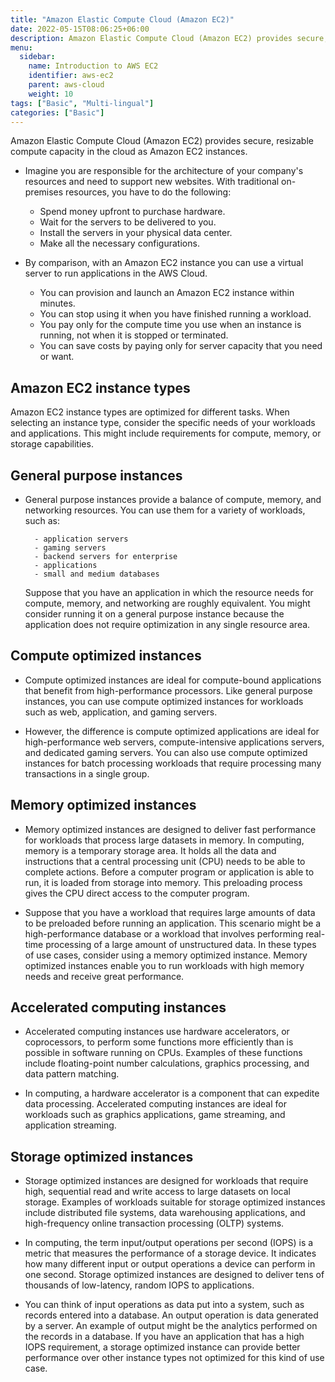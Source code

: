 ```yaml
---
title: "Amazon Elastic Compute Cloud (Amazon EC2)"
date: 2022-05-15T08:06:25+06:00
description: Amazon Elastic Compute Cloud (Amazon EC2) provides secure, resizable compute capacity in the cloud as Amazon EC2 instances. 
menu:
  sidebar:
    name: Introduction to AWS EC2 
    identifier: aws-ec2
    parent: aws-cloud
    weight: 10
tags: ["Basic", "Multi-lingual"]
categories: ["Basic"]
---
```


  Amazon Elastic Compute Cloud (Amazon EC2) provides secure, resizable compute capacity in the cloud as Amazon EC2 instances. 



- Imagine you are responsible for the architecture of your company's resources and need to support new websites. With traditional on-premises resources, you have to do the following:

    - Spend money upfront to purchase hardware.
    - Wait for the servers to be delivered to you.
    - Install the servers in your physical data center.
    - Make all the necessary configurations.


- By comparison, with an Amazon EC2 instance you can use a virtual server to run applications in the AWS Cloud.

    - You can provision and launch an Amazon EC2 instance within minutes.
    - You can stop using it when you have finished running a workload.
    - You pay only for the compute time you use when an instance is running, not when it is stopped or terminated.
    - You can save costs by paying only for server capacity that you need or want.




## Amazon EC2 instance types
Amazon EC2 instance types are optimized for different tasks. When selecting an instance type, consider the specific needs of your workloads and applications. This might include requirements for compute, memory, or storage capabilities.

## General purpose instances

- General purpose instances provide a balance of compute, memory, and networking resources. You can use them for a variety of workloads, such as:

        - application servers
        - gaming servers
        - backend servers for enterprise
        - applications 
        - small and medium databases

    Suppose that you have an application in which the resource needs for compute, memory, and networking are roughly equivalent. You might consider running it on a general purpose instance because the application does not require optimization in any single resource area.


## Compute optimized instances

- Compute optimized instances are ideal for compute-bound applications that benefit from high-performance processors. Like general purpose instances, you can use compute optimized instances for workloads such as web, application, and gaming servers.



- However, the difference is compute optimized applications are ideal for high-performance web servers, compute-intensive applications servers, and dedicated gaming servers. You can also use compute optimized instances for batch processing workloads that require processing many transactions in a single group.    



## Memory optimized instances

  - Memory optimized instances are designed to deliver fast performance for workloads that process large datasets in memory. In computing, memory is a temporary storage area. It holds all the data and instructions that a central processing unit (CPU) needs to be able to complete actions. Before a computer program or application is able to run, it is loaded from storage into memory. This preloading process gives the CPU direct access to the computer program.



  - Suppose that you have a workload that requires large amounts of data to be preloaded before running an application. This scenario might be a high-performance database or a workload that involves performing real-time processing of a large amount of unstructured data. In these types of use cases, consider using a memory optimized instance. Memory optimized instances enable you to run workloads with high memory needs and receive great performance.



## Accelerated computing instances

- Accelerated computing instances use hardware accelerators, or coprocessors, to perform some functions more efficiently than is possible in software running on CPUs. Examples of these functions include floating-point number calculations, graphics processing, and data pattern matching.

- In computing, a hardware accelerator is a component that can expedite data processing. Accelerated computing instances are ideal for workloads such as graphics applications, game streaming, and application streaming.     



## Storage optimized instances

- Storage optimized instances are designed for workloads that require high, sequential read and write access to large datasets on local storage. Examples of workloads suitable for storage optimized instances include distributed file systems, data warehousing applications, and high-frequency online transaction processing (OLTP) systems.



- In computing, the term input/output operations per second (IOPS) is a metric that measures the performance of a storage device. It indicates how many different input or output operations a device can perform in one second. Storage optimized instances are designed to deliver tens of thousands of low-latency, random IOPS to applications. 



- You can think of input operations as data put into a system, such as records entered into a database. An output operation is data generated by a server. An example of output might be the analytics performed on the records in a database. If you have an application that has a high IOPS requirement, a storage optimized instance can provide better performance over other instance types not optimized for this kind of use case.        